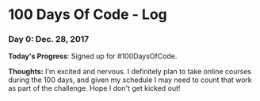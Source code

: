 # 100 Days Of Code - Log

### Day 0: Dec. 28, 2017

**Today's Progress**: Signed up for #100DaysOfCode.

**Thoughts:** I'm excited and nervous. I definitely plan to take online courses during the 100 days, and given my schedule I may need to count that work as part of the challenge. Hope I don't get kicked out!

